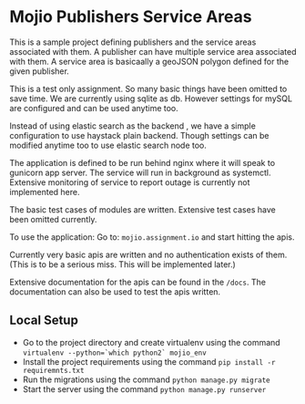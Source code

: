 # Mojio Publishers Service Areas

This is a sample project defining publishers and the service areas associated with them. A publisher
can have multiple service area associated with them. A service area is basicaally a geoJSON polygon 
defined for the given publisher.


This is a test only assignment. So many basic things have been omitted to save time. We are currently using
sqlite as db. However settings for mySQL are configured and can be used anytime too.

Instead of using elastic search as the backend , we have a simple configuration to use haystack plain backend.
Though settings can be modified anytime too to use elastic search node too.

The application is defined to be run behind nginx where it will speak to gunicorn app server. The service will
run in background as systemctl. Extensive monitoring of service to report outage is currently not implemented
here.

The basic test cases of modules are written. Extensive test cases have been omitted currently.

To use the application:
Go to: ```mojio.assignment.io``` and start hitting the apis.

Currently very basic apis are written and no authentication exists of them. (This is to be a serious miss. This
will be implemented later.)

Extensive documentation for the apis can be found in the ```/docs```. The documentation can also be 
used to test the apis written.

## Local Setup

- Go to the project directory and create virtualenv using the command ```virtualenv --python=`which python2` mojio_env```
- Install the project requirements using the command ```pip install -r requiremnts.txt```
- Run the migrations using the command ```python manage.py migrate```
- Start the server using the command ```python manage.py runserver```

